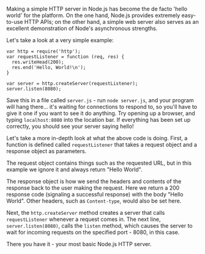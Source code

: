 
Making a simple HTTP server in Node.js has become the de facto 'hello world' for the platform.  On the one hand, Node.js provides extremely easy-to-use HTTP APIs; on the other hand, a simple web server also serves as an excellent demonstration of Node's asynchronous strengths.

Let's take a look at a very simple example:

    var http = require('http');
    var requestListener = function (req, res) {
      res.writeHead(200);
      res.end('Hello, World!\n');
    }

    var server = http.createServer(requestListener);
    server.listen(8080);

Save this in a file called `server.js` - run `node server.js`, and your program will hang there... it's waiting for connections to respond to, so you'll have to give it one if you want to see it do anything.  Try opening up a browser, and typing `localhost:8080` into the location bar.  If everything has been set up correctly, you should see your server saying hello!

Let's take a more in-depth look at what the above code is doing.  First, a function is defined called `requestListener` that takes a request object and a response object as parameters. 

The request object contains things such as the requested URL, but in this example we ignore it and always return "Hello World". 

The response object is how we send the headers and contents of the response back to the user making the request. Here we return a 200 response code (signaling a successful response) with the body "Hello World".  Other headers, such as `Content-type`, would also be set here.

Next, the `http.createServer` method creates a server that calls `requestListener` whenever a request comes in. The next line, `server.listen(8080)`, calls the `listen` method, which causes the server to wait for incoming requests on the specified port - 8080, in this case. 

There you have it - your most basic Node.js HTTP server.
